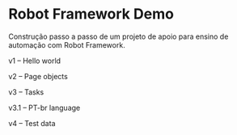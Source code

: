 # Robot Framework Demo

Construção passo a passo de um projeto de apoio para ensino de automação com Robot Framework.

v1 – Hello world

v2 – Page objects

v3 – Tasks

v3.1 – PT-br language

v4 – Test data

